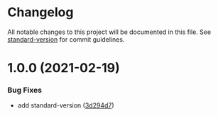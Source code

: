 # Changelog

All notable changes to this project will be documented in this file. See [standard-version](https://github.com/conventional-changelog/standard-version) for commit guidelines.

# 1.0.0 (2021-02-19)


### Bug Fixes

* add standard-version ([3d294d7](https://github.com/alebak/starwars-name/commit/3d294d742eeae97947b24627388b2586043cdce9))
